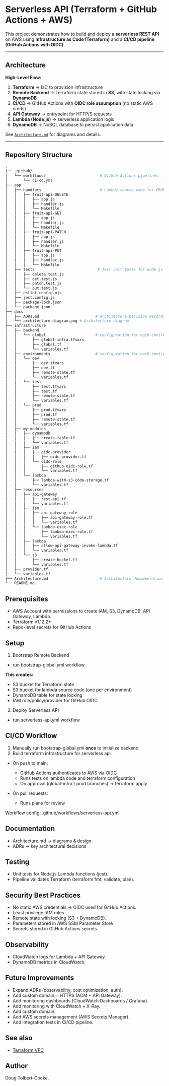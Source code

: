 # Serverless API (Terraform + GitHub Actions + AWS)

This project demonstrates how to build and deploy a **serverless REST API** on AWS using **Infrastructure as Code (Terraform)** and a **CI/CD pipeline (GitHub Actions with OIDC)**.

---

## Architecture

**High-Level Flow:**

1. **Terraform** → IaC to provision infrastructure
2. **Remote Backend** → Terraform state stored in **S3**, with state locking via **DynamoDB**
3. **CI/CD** → GitHub Actions with **OIDC role assumption** (no static AWS creds)
4. **API Gateway** → entrypoint for HTTP/S requests
5. **Lambda (Node.js)** → serverless application logic
6. **DynamoDB** → NoSQL database to persist application data

See [`Architecture.md`](./Architecture.md) for diagrams and details.

---

## Repository Structure

```bash
.
├── .github/
│   └── workflows/                        # GitHub Actions pipelines
│       └── ci-cd.yml
├── app
│   ├── handlers                          # Lambda source code for CRUD functionality
│   │   ├── fruit-api-DELETE
│   │   │   ├── app.js
│   │   │   ├── handler.js
│   │   │   └── Makefile
│   │   ├── fruit-api-GET
│   │   │   ├── app.js
│   │   │   ├── handler.js
│   │   │   └── Makefile
│   │   ├── fruit-api-PATCH
│   │   │   ├── app.js
│   │   │   ├── handler.js
│   │   │   └── Makefile
│   │   ├── fruit-api-PUT
│   │   │   ├── app.js
│   │   │   ├── handler.js
│   │   │   └── Makefile
│   ├── tests                            # jest unit tests for node.js lambda functions
│   │   ├── delete.test.js
│   │   ├── get.test.js
│   │   ├── patch.test.js
│   │   └── put.test.js
│   ├── eslint.config.mjs
│   ├── jest.config.js
│   ├── package-lock.json
│   └── package.json
├── docs
│   ├── ADRs.md                         # Architecture Decision Records
│   └── architecture-diagram.png # Architecture diagram
├── infrastructure
│   ├── backend
│   │   └── global                      # configuration for each environment
│   │       ├── global-infra.tfvars
│   │       ├── global.tf
│   │       └── variables.tf
│   ├── environments                    # configuration for each environment
│   │   └── dev
│   │       ├── dev.tfvars
│   │       ├── dev.tf
│   │       ├── remote-state.tf
│   │       └── variables.tf
│   │   └── test
│   │       ├── test.tfvars
│   │       ├── test.tf
│   │       ├── remote-state.tf
│   │       └── variables.tf
│   │   └── prod
│   │       ├── prod.tfvars
│   │       ├── prod.tf
│   │       ├── remote-state.tf
│   │       └── variables.tf
│   ├── my-modules
│   │   ├── dynamodb
│   │   │   ├── create-table.tf
│   │   │   └── variables.tf
│   │   ├── iam
│   │   │   ├── oidc-provider
│   │   │   │   ├── oidc-provider.tf
│   │   │   └── oidc-role
│   │   │       ├── github-oidc-role.tf
│   │   │       └── variables.tf
│   │   └── lambda
│   │       ├── lambda-with-s3-code-storage.tf
│   │       └── variables.tf
│   ├── resources
│   │   ├── api-gateway
│   │   │   ├── rest-api.tf
│   │   │   └── variables.tf
│   │   ├── iam
│   │   │   ├── api-gateway-role
│   │   │   │   ├── api-gateway-role.tf
│   │   │   │   └── variables.tf
│   │   │   └── lambda-exec-role
│   │   │       ├── lambda-exec-role.tf
│   │   │       └── variables.tf
│   │   ├── lambda
│   │   │   ├── allow-api-gateway-invoke-lambda.tf
│   │   │   └── variables.tf
│   │   └── s3
│   │       ├── create-bucket.tf
│   │       └── variables.tf
│   ├── provider.tf
│   └── variables.tf
├── Architecture.md                       # Architecture documentation
└── README.md

```

## Prerequisites

- AWS Account with permissions to create IAM, S3, DynamoDB, API Gateway, Lambda.
- Terraform v1.12.2+
- Repo-level secrets for GitHub Actions

## Setup

1. Bootstrap Remote Backend

- run bootstrap-global.yml workflow

**This creates:**

- S3 bucket for Terraform state
- S3 bucket for lambda source code (one per environment)
- DynamoDB table for state locking
- IAM role/policy/provider for GitHub OIDC

2. Deploy Serverless API

- run serverless-api.yml workflow

## CI/CD Workflow

1. Manually run bootstrap-global.yml **once** to initialize backend.
2. Build terraform infrastructure for serverless api

- On push to main:

  - GitHub Actions authenticates to AWS via OIDC
  - Runs tests on lambda code and terraform configuration
  - On approval (global-infra / prod branches) → terraform apply

- On pull requests:

  - Runs plans for review

Workflow config: .github/workflows/serverless-api.yml

## Documentation

- Architecture.md → diagrams & design
- ADRs → key architectural decisions

## Testing

- Unit tests for Node.js Lambda functions (jest).
- Pipeline validates Terraform (terraform fmt, validate, plan).

## Security Best Practices

- No static AWS credentials → OIDC used for GitHub Actions.
- Least privilege IAM roles.
- Remote state with locking (S3 + DynamoDB).
- Parameters stored in AWS SSM Parameter Store
- Secrets stored in GitHub Actions secrets.

## Observability

- CloudWatch logs for Lambda + API Gateway.
- DynamoDB metrics in CloudWatch.

## Future Improvements

- Expand ADRs (observability, cost optimization, auth).
- Add custom domain + HTTPS (ACM + API Gateway).
- Add monitoring dashboards (CloudWatch Dashboards / Grafana).
- Add monitoring with CloudWatch + X-Ray.
- Add custom domain.
- Add AWS secrets management (AWS Secrets Manager).
- Add integration tests in CI/CD pipeline.

## See also

- [Terraform VPC](https://github.com/dtolbertcooke/Terraform-VPC-Infrastructure/)

## Author

Doug Tolbert-Cooke.
